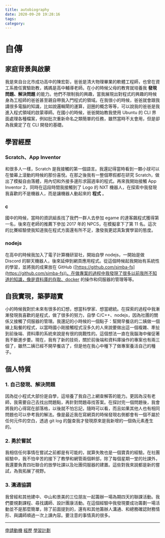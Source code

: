 ```yaml
---
title: autobiography
date: 2020-09-20 19:28:16
tags:
category:
---
```



# 自傳

## 家庭背景與啟蒙
我是來自台北市成功高中的陳宏彰，爸爸是清大物理畢業的軟體工程師，也曾在資工系擔任實驗助教，媽媽是高中輔導老師。在小的時候父母的教育就培養我 **發現問題、解決問題** 的能力。他們不限制我的興趣，當我展現出對程式的興趣的時候身為工程師的爸爸甚至親自帶我入門程式的領域。在我很小的時候，爸爸就會跟我講很多電腦的知識，比如說邏輯閘的運算，迴圈的概念等等，可以說我的爸爸是我進入程式領域的啟蒙導師。在國小的時候，爸爸開始教我使用 Ubuntu 的 CLI 界面處理各種檔案，例如批次重新命名之類簡單的任務，雖然當時不太會用，但是卻為我奠定了在 CLI 開發的基礎。

## 學習經歷

### Scratch、App Inventor
和很多人一樣，Scratch 是我接觸的第一個語言。我還記得當時看到一顆小球可以在螢幕上滾動的時候的那份喜悅。在那之後我有一整個寒假都在研究 Scratch，做出了模擬自由落體，用內切和外接多邊形求圓週率的程式。再來我開始接觸 App Inventor 2，同時在這段時間我接觸到了 Logo 的 NXT 機器人，在探索中我發現我喜歡的不是機器人，而是讓機器人動起來的 **程式** 。

### c

國中的時候，當時的資訊組長找了我們一群人去參加 egame 的達客飆程式獲得第一名，後來在老師的推薦下參加 2017 年的 NPCS，在模擬拿下了第 11 名。這次的比賽經驗使我知道我在程式方面還有所不足，激發我更認真紮實學習的態度。

### nodejs
在高中的時候我加入了電子計算機研習社，開始自學 nodejs，一開始是做 Discord 的聊天機器人，後來延伸到網頁應用程式。從這個時候起我開始有系統性的學習，並將我的成果放在 GitHub ([https://github.com/simba-fs](https://github.com/simba-fs))。在做專案的過程中我發現了很多以前我所不知道的知識，像是資料庫的存取、docker 的操作和伺服器的管理等等。

## 自我實現，築夢踏實
小的時候我對於未來有很多的幻想，想當科學家、想當總統。在探索的過程中我漸漸發現我喜歡的是程式，做了很多的努力，自學 C/C++、nodejs，因為社團的關係又接觸了伺服器的管理。我還記的小時候的一個點子：幫開早餐店的二姨做一個線上點餐的程式，以當時國小剛接觸程式沒多久的人來說要做出這一個複雜、牽扯到前後端、資料庫的系統來說是有很的挑戰性的。這個想法一直在我腦海中催促著我不斷進步要。現在，我有了新的技術，關於前後端和資料庫操作的專案也有兩三個了，雖然二姨已經不開早餐店了，但是他在我心中種下了做專案養活自己的種子。

## 個人特質
### 1. 自己發現、解決問題  
因為從小程式大部份是自學，這培養了我自己上網查解答的能力。更因為沒有老師，我需要自己去找出問題點，再針對問題尋找答案。在探討完一個問題後，我會將我的心得寫在部落格，以後就不怕忘記，隨時可以看，而且如果其他人也有相同問題也可以參考我的解法。像是最近我在寫網頁的時候發現右側都會有一個不屬於任何元件的空白，透過 git log 的盤查我才發現原來是我新增的一個偽元素產生的。 
### 2. 勇於嘗試
我相信任何事情在嘗試之前都是有可能的，就算失敗也是一個寶貴的經驗。在社團經驗中，我不怕辛苦的接下了教學和網管兩個幹部，除了每個星期一堂的社課外，我還要負責四社聯合的放學社課以及社團伺服器的建置。這些對我來說都是新的嘗試，為我拓展了視野。 
### 3. 溝通協調  
我曾經和其他建中、中山和景美的三位朋友一起籌辦一場為期四天的聯課活動。我們要規劃課程、尋找講師、設計團康活動。在這個經驗中我發現要成功籌劃一場活動並不是那麼簡單，除了前面提到的，還有和其他籌辦人溝通、和總務確認財務情形、與講師順過一次上課內容。要注意的事情真的很多。

---


[申請動機](./applyMotiv)
[經歷](./experience)
[學習計劃](./studyPlan)
